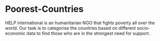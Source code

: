 # Poorest-Countries

HELP international is an humanitarian NGO that fights poverty all over the world. Our task is to categorise the countries based on different socio-economic data to find those who are in the strongest need for support.
